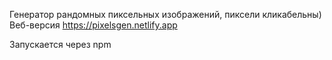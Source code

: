 Генератор рандомных пиксельных изображений, пиксели кликабельны)
Веб-версия https://pixelsgen.netlify.app

Запускается через npm

